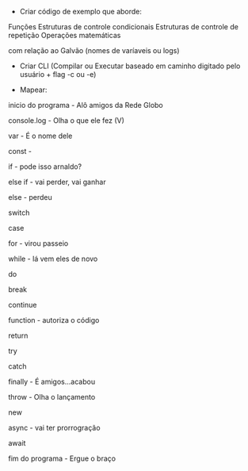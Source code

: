 - Criar código de exemplo que aborde:

Funções
Estruturas de controle condicionais
Estruturas de controle de repetição
Operações matemáticas

com relação ao Galvão (nomes de varíaveis ou logs)

- Criar CLI (Compilar ou Executar baseado em caminho digitado pelo usuário + flag -c ou -e)

- Mapear:

inicio do programa - Alô amigos da Rede Globo

console.log - Olha o que ele fez (V)

var - É o nome dele

const -

if - pode isso arnaldo?

else if - vai perder, vai ganhar

else - perdeu

switch

case

for - virou passeio

while - lá vem eles de novo

do

break

continue

function - autoriza o código

return

try

catch

finally - É amigos...acabou

throw - Olha o lançamento

new

async - vai ter prorrogração

await

fim do programa - Ergue o braço

